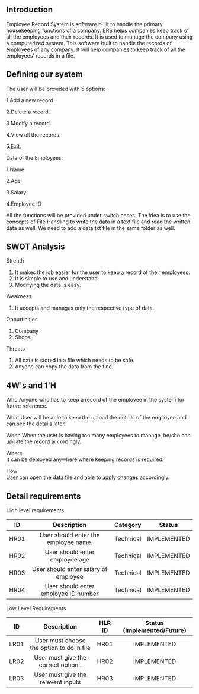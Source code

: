 ## Introduction 
Employee Record System is software built to handle the primary housekeeping functions of a company. ERS helps companies keep track of all the employees and their records. It is used to manage the company using a computerized system. This software built to handle the records of employees of any company. It will help companies to keep track of all the employees’ records in a file.


## Defining our system 
 The user will be provided with 5 options:
 
 1.Add a new record.
 
 2.Delete a record.
 
 3.Modify a record.
 
 4.View all the records.
 
 5.Exit.

Data of the Employees:

 1.Name
 
 2.Age
 
 3.Salary
 
 4.Employee ID
 
All the functions will be provided under switch cases. The idea is to use the concepts of File Handling to write the data in a text file and read the written data as well. We need to add a data.txt file in the same folder as well.




## SWOT Analysis 

Strenth
1. It makes the job easier for the user to keep a record of their employees.
2. It is simple to use and understand.
3. Modifying the data is easy.

Weakness
1. It accepts and manages only the respective type of data.

Oppurtinities
1. Company
2. Shops

Threats
1. All data is stored in a file which needs to be safe.
2. Anyone can copy the data from the fine.


## 4W's and 1'H 
Who
Anyone who has to keep a record of the employee in the system for future reference.

What
User will be able to keep the upload the details of the employee and can see the details later.

When
When the user is having too many employees to manage, he/she can update the record accordingly.

Where  
It can be deployed anywhere where keeping records is required.

How  
User can open the data file and able to apply changes accordingly.


## Detail requirements

High level requirements 


|**ID**|**Description**|**Category**|**Status**|
| :-: | :-: | :-: | :-: |
|HR01|User should enter the employee name.|Technical|IMPLEMENTED|
|HR02|User should enter employee age |Technical|IMPLEMENTED|
|HR03|User should enter salary of employee|Technical|IMPLEMENTED|
|HR04|User should enter employee ID number|Technical|IMPLEMENTED|

Low Level Requirements

|**ID**|**Description**|**HLR ID**|**Status (Implemented/Future)**|
| :-: | :-: | :-: | :-: |
|LR01|User must choose the option to do in file|HR01|IMPLEMENTED|
|LR02|User must give the correct option .|HR02|IMPLEMENTED|
|LR03|User must give the relevent inputs|HR03|IMPLEMENTED|
